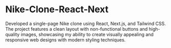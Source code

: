 # Nike-Clone-React-Next
Developed a single-page Nike clone using React, Next.js, and Tailwind CSS. The project features a clean layout with non-functional buttons and high-quality images, showcasing my ability to create visually appealing and responsive web designs with modern styling techniques.
